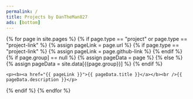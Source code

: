 ```yaml
---
permalink: /
title: Projects by DanTheMan827
ads: [bottom]
---
```


{% for page in site.pages %}
  {% if page.type == "project" or page.type == "project-link"  %}
    {% assign pageLink = page.url %}
    {% if page.type == "project-link" %}
      {% assign pageLink = page.github-link %}
    {% endif %}
    {% if page.group] == null %}
      {% assign pageData = page %}
    {% else %}
      {% assign pageData = site.data[{{page.group}}] %}
    {% endif %}

    <p><b><a href="{{ pageLink }}">{{ pageData.title }}</a></b><br />{{ pageData.description }}</p>
  {% endif %}
{% endfor %}
